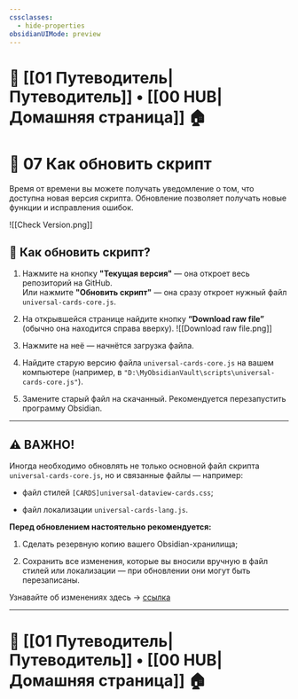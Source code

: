 ```yaml
---
cssclasses:
  - hide-properties
obsidianUIMode: preview
---
```

# 🧭 [[01 Путеводитель|Путеводитель]] • [[00 HUB|Домашняя страница]] 🏠
# 🔄 07 Как обновить скрипт

Время от времени вы можете получать уведомление о том, что доступна новая версия скрипта. Обновление позволяет получать новые функции и исправления ошибок.

![[Check Version.png]]

## 🧰 Как обновить скрипт?

1. Нажмите на кнопку **"Текущая версия"** — она откроет весь репозиторий на GitHub.  
   Или нажмите **"Обновить скрипт"** — она сразу откроет нужный файл `universal-cards-core.js`.

2. На открывшейся странице найдите кнопку **“Download raw file”** (обычно она находится справа вверху).
   ![[Download raw file.png]]

3. Нажмите на неё — начнётся загрузка файла.

4. Найдите старую версию файла `universal-cards-core.js` на вашем компьютере (например, в `"D:\MyObsidianVault\scripts\universal-cards-core.js"`).

5. Замените старый файл на скачанный. Рекомендуется перезапустить программу Obsidian.

---
## ⚠️ ВАЖНО!

Иногда необходимо обновлять не только основной файл скрипта `universal-cards-core.js`, но и связанные файлы — например:

- файл стилей `[CARDS]universal-dataview-cards.css`;
    
- файл локализации `universal-cards-lang.js`.

**Перед обновлением настоятельно рекомендуется:**

1. Сделать резервную копию вашего Obsidian-хранилища;
    
2. Сохранить все изменения, которые вы вносили вручную в файл стилей или локализации — при обновлении они могут быть перезаписаны.

Узнавайте об изменениях здесь -> [ссылка](https://github.com/2PleXXX/obsidian-dataview-cards/blob/main/CHANGELOG.md)

---
# 🧭 [[01 Путеводитель|Путеводитель]] • [[00 HUB|Домашняя страница]] 🏠